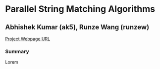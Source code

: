 # Parallel String Matching Algorithms
## Abhishek Kumar (ak5), Runze Wang (runzew)

[Project Webpage URL](https://abhishek763.github.io/618project/)

### Summary
Lorem
 

